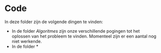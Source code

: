 # Code
In deze folder zijn de volgende dingen te vinden:
* In de folder *Algoritmes* zijn onze verschillende pogingen tot het oplossen van het probleem te vinden. Momenteel zijn er een aantal nog niet werkende. 
* In de folder *

